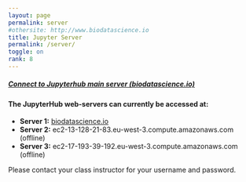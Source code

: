 ```yaml
---
layout: page
permalink: server
#othersite: http://www.biodatascience.io
title: Jupyter Server
permalink: /server/
toggle: on
rank: 8
---
```


##### <a href="{{page.othersite}}">Connect to Jupyterhub main server (biodatascience.io)</a>

#### The JupyterHub web-servers can currently be accessed at:
  - **Server 1:** <a href="{{page.othersite}}"> biodatascience.io</a>
  - **Server 2:** ec2-13-128-21-83.eu-west-3.compute.amazonaws.com (offline)
  - **Server 3:** ec2-17-193-39-192.eu-west-3.compute.amazonaws.com (offline)

Please contact your class instructor for your username and password. 
